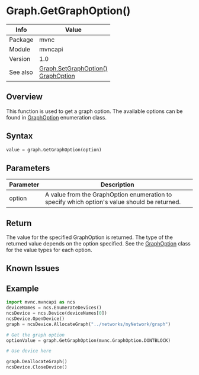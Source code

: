 # Graph.GetGraphOption()

|Info      | Value |
|----------|---------------|
|Package   |  mvnc         |
|Module    |  mvncapi      |
|Version   |  1.0          |
|See also|[Graph.SetGraphOption()](Graph.SetGraphOption.md) <br>[GraphOption](GraphOption.md)|

## Overview
This function is used to get a graph option. The available options can be found in [GraphOption](GraphOption.md) enumeration class. 

## Syntax
```python
value = graph.GetGraphOption(option)
```

## Parameters

|Parameter      | Description |
|---------------|---------------|
|option   |  A value from the GraphOption enumeration to specify which option's value should be returned. |

## Return
The value for the specified GraphOption is returned. The type of the returned value depends on the option specified. See the [GraphOption](GraphOption.md) class for the value types for each option.

## Known Issues

## Example
```python
import mvnc.mvncapi as ncs
deviceNames = ncs.EnumerateDevices()
ncsDevice = ncs.Device(deviceNames[0])
ncsDevice.OpenDevice()
graph = ncsDevice.AllocateGraph("../networks/myNetwork/graph")

# Get the graph option
optionValue = graph.GetGraphOption(mvnc.GraphOption.DONTBLOCK)

# Use device here

graph.DeallocateGraph()
ncsDevice.CloseDevice()    



```
